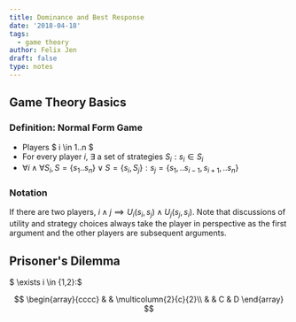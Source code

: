 ```yaml
---
title: Dominance and Best Response
date: '2018-04-18'
tags:
  - game theory
author: Felix Jen
draft: false
type: notes
---
```

## Game Theory Basics

### Definition: Normal Form Game

* Players $ i \in 1..n $
* For every player $i$, $\exists$ a set of strategies $S_i : s_i \in S_i$
* $\forall i \land \forall S_i, S = \{s_1..s_n\} \lor S = \{s_i,S_j\}: s_j = \{s_1, .. s_{i-1}, s_{i+1}, .. s_n\}$

### Notation

If there are two players, $i \land j \implies U_i(s_i,s_j) \land U_j(s_j,s_i)$. Note that discussions of utility and strategy choices always take the player in perspective as the first argument and the other players are subsequent arguments.

## Prisoner's Dilemma

$ \exists i \in {1,2\}:$

$$
\begin{array}{cccc}
& & \multicolumn{2}{c}{2}\\
& & C & D
\end{array}
$$
